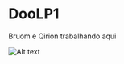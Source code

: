 DooLP1
======

Bruom e Qirion trabalhando aqui


![Alt text](https://googledrive.com/host/0B8xMtMJu8iIpcTVoVTNuaUZYbkk/Main.jpg "Comfusão sem fim!")
